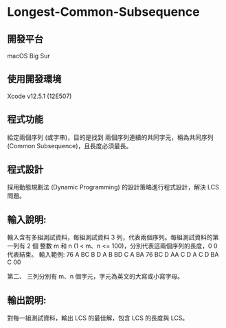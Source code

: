 # Longest-Common-Subsequence

## 開發平台
macOS Big Sur 
## 使用開發環境
Xcode v12.5.1 (12E507) 
## 程式功能
給定兩個序列 (或字串)，目的是找到 兩個序列連續的共同字元，稱為共同序列 (Common Subsequence)，且長度必須最長。

## 程式設計
採用動態規劃法 (Dynamic Programming) 的設計策略進行程式設計，解決 LCS 問題。

## 輸入說明:
輸入含有多組測試資料，每組測試資料 3 列，代表兩個序列。每組測試資料的第一列有 2 個 整數 m 和 n (1 < m、n <= 100)，分別代表這兩個序列的長度，0 0 代表結束。
輸入範例:
76
A BC B D A B BD C A BA 76
BC D AA C D A C D BA C 00

第二、 三列分別有 m、n 個字元，字元為英文的大寫或小寫字母。

## 輸出說明:
對每一組測試資料，輸出 LCS 的最佳解，包含 LCS 的長度與 LCS。

